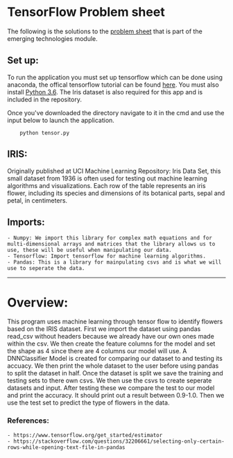 # TensorFlow Problem sheet
The following is the solutions to the [problem sheet](https://github.com/emerging-technologies/emerging-technologies.github.io/blob/master/problems/tensorflow.md) that is part of the emerging technologies module.

## Set up:
To run the application you must set up tensorflow which can be done using anaconda, the offical tensorflow tutorial can be found [here](https://www.tensorflow.org/install/). You must also install [Python 3.6](https://anaconda.org/anaconda/python). The Iris dataset is also required for this app and is included in the repository.

Once you've downloaded the directory navigate to it in the cmd and use the input below to launch the application.
```
    python tensor.py
```

## IRIS:
Originally published at UCI Machine Learning Repository: Iris Data Set, this small dataset from 1936 is often used for testing out machine learning algorithms and visualizations. Each row of the table represents an iris flower, including its species and dimensions of its botanical parts, sepal and petal, in centimeters.

## Imports:
    - Numpy: We import this library for complex math equations and for multi-dimensional arrays and matrices that the library allows us to use, these will be useful when manipulating our data.
    - Tensorflow: Import tensorflow for machine learning algorithms.
    - Pandas: This is a library for mainpulating csvs and is what we will use to seperate the data. 
    
---

# Overview:
This program uses machine learning through tensor flow to identify flowers based on the IRIS dataset. First we import the dataset using pandas read_csv without headers because we already have our own ones made within the csv. We then create the feature columns for the model and set the shape as 4 since there are 4 columns our model will use. A DNNClassifier Model is created for comparing our dataset to and testing its accuacy. We then print the whole dataset to the user before using pandas to split the dataset in half. Once the dataset is split we save the training and testing sets to there own csvs. We then use the csvs to create seperate datasets and input. After testing these we compare the test to our model and print the accuracy. It should print out a result between 0.9-1.0. Then we use the test set to predict the type of flowers in the data.

### References:
    - https://www.tensorflow.org/get_started/estimator
    - https://stackoverflow.com/questions/32206661/selecting-only-certain-rows-while-opening-text-file-in-pandas